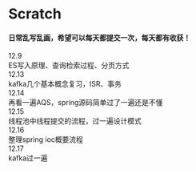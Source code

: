 # Scratch
#### 日常乱写乱画，希望可以每天都提交一次，每天都有收获！

12.9 
<br> ES写入原理、查询检索过程、分页方式
<br>12.13
<br>kafka几个基本概念复习，ISR、事务
<br>12.14
<br>再看一遍AQS，spring源码简单过了一遍还是不懂
<br>12.15
<br>线程池中线程提交的流程，过一遍设计模式
<br>12.16
<br>整理spring ioc概要流程
<br>12.17
<br>kafka过一遍
